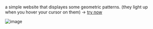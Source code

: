 a simple website that displayes some geometric patterns. (they light up when you hover your cursor on them) -> [try now](https://abdurrafey-amir.github.io/geometric-patterns-web/)

![image](https://github.com/user-attachments/assets/94d55f8d-f61a-4e9c-b0b9-c8d4be4546bd)
